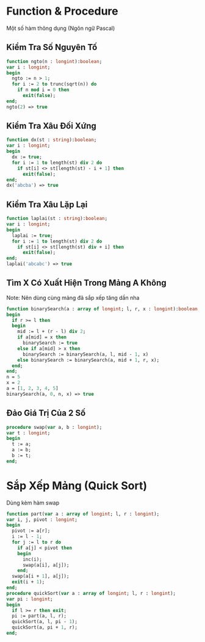 # Function & Procedure
Một số hàm thông dụng (Ngôn ngữ Pascal)

## Kiểm Tra Số Nguyên Tố
```pascal
function ngto(n : longint):boolean;
var i : longint;
begin
  ngto := n > 1;
  for i := 2 to trunc(sqrt(n)) do
    if n mod i = 0 then
      exit(false);
end;
ngto(2) => true
```
## Kiểm Tra Xâu Đối Xứng
```pascal
function dx(st : string):boolean;
var i : longint;
begin
  dx := true;
  for i := 1 to length(st) div 2 do
    if st[i] <> st[length(st) - i + 1] then
      exit(false);
end;
dx('abcba') => true
```
## Kiểm Tra Xâu Lặp Lại
```pascal
function laplai(st : string):boolean;
var i : longint;
begin
  laplai := true;
  for i := 1 to length(st) div 2 do
    if st[i] <> st[length(st) div + i] then
      exit(false);
end;
laplai('abcabc') => true
```
## Tìm X Có Xuất Hiện Trong Mảng A Không 
Note: Nên dùng cùng mảng đã sắp xếp tăng dần nha
```pascal
function binarySearch(a : array of longint; l, r, x : longint):boolean;
begin
  if r >= l then
  begin
    mid := l + (r - l) div 2;
    if a[mid] = x then
      binarySearch := true
    else if a[mid] > x then
      binarySearch := binarySearch(a, l, mid - 1, x)
    else binarySearch := binarySearch(a, mid + 1, r, x);
  end;
end;
n = 5
x = 2
a = [1, 2, 3, 4, 5]
binarySearch(a, 0, n, x) => true
```
## Đảo Giá Trị Của 2 Số
```pascal
procedure swap(var a, b : longint);
var t : longint;
begin
  t := a;
  a := b;
  b := t;
end;
```
# Sắp Xếp Mảng (Quick Sort)
Dùng kèm hàm swap
```pascal
function part(var a : array of longint; l, r : longint);
var i, j, pivot : longint;
begin
  pivot := a[r];
  i := l - 1;
  for j := l to r do
    if a[j] < pivot then
    begin
      inc(i);
      swap(a[i], a[j]);
    end;
  swap(a[i + 1], a[j]);
  exit(i + 1);
end;
procedure quickSort(var a : array of longint; l, r : longint);
var pi : longint;
begin
  if l >= r then exit;
  pi := part(a, l, r);
  quickSort(a, l, pi - 1);
  quickSort(a, pi + 1, r);
end;

```
